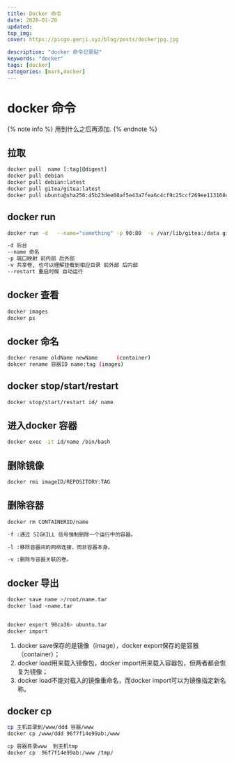 ```yaml
---
title: Docker 命令
date: 2020-01-20
updated: 
top_img:
cover: https://picgo.genji.xyz/blog/posts/dockerjpg.jpg

description: "docker 命令记录贴"
keywords: "docker"
tags: [docker]
categories: [mark,docker]
---
```

# docker 命令

{% note info %}
 用到什么之后再添加.
{% endnote %}

## 拉取

```bash
docker pull  name [:tag|@digest]
docker pull debian
docker pull debian:latest
docker pull gitea/gitea:latest
docker pull ubuntu@sha256:45b23dee08af5e43a7fea6c4cf9c25ccf269ee113168c19722f87876677c5cb2
```


## docker run
```bash
docker run -d   --name="something" -p 90:80  -v /var/lib/gitea:/data gitea/gitea:latest --restart=always

-d 后台
--name 命名
-p 端口映射 前内部 后外部
-v 共享卷, 也可以理解挂载到相应目录 前外部 后内部
--restart 重启时候 自动运行
```


## docker 查看
```bash
docker images
docker ps
```

## docker 命名
```bash
docker rename oldName newName      (container) 
dokcer rename 容器ID name:tag (images)
```


##  docker stop/start/restart
```bash
docker stop/start/restart id/ name
```


## 进入docker 容器
```bash
docker exec -it id/name /bin/bash
```

## 删除镜像
```bash
docker rmi imageID/REPOSITORY:TAG
```


## 删除容器
```bash
docker rm CONTAINERID/name

-f :通过 SIGKILL 信号强制删除一个运行中的容器。

-l :移除容器间的网络连接，而非容器本身。

-v :删除与容器关联的卷。
```



## docker 导出
```bash
docker save name >/root/name.tar
docker load <name.tar


docker export 98ca36> ubuntu.tar
docker import
```

1. docker save保存的是镜像（image），docker export保存的是容器（container）；
2. docker load用来载入镜像包，docker import用来载入容器包，但两者都会恢复为镜像；
3. docker load不能对载入的镜像重命名，而docker import可以为镜像指定新名称。

## docker cp

```bash
cp 主机目录到/www/ddd 容器/www
docker cp /www/ddd 96f7f14e99ab:/www

cp 容器目录www  到主机tmp
docker cp  96f7f14e99ab:/www /tmp/

```

 